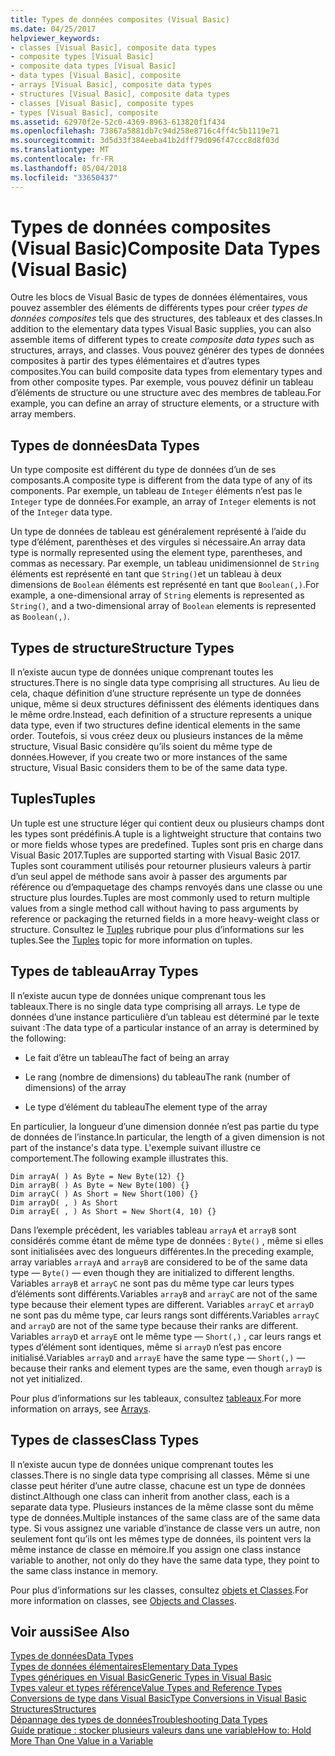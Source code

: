 ```yaml
---
title: Types de données composites (Visual Basic)
ms.date: 04/25/2017
helpviewer_keywords:
- classes [Visual Basic], composite data types
- composite types [Visual Basic]
- composite data types [Visual Basic]
- data types [Visual Basic], composite
- arrays [Visual Basic], composite data types
- structures [Visual Basic], composite data types
- classes [Visual Basic], composite types
- types [Visual Basic], composite
ms.assetid: 62970f2e-52c0-4369-8963-613820f1f434
ms.openlocfilehash: 73867a5881db7c94d258e8716c4ff4c5b1119e71
ms.sourcegitcommit: 3d5d33f384eeba41b2dff79d096f47ccc8d8f03d
ms.translationtype: MT
ms.contentlocale: fr-FR
ms.lasthandoff: 05/04/2018
ms.locfileid: "33650437"
---
```

# <a name="composite-data-types-visual-basic"></a><span data-ttu-id="277a5-102">Types de données composites (Visual Basic)</span><span class="sxs-lookup"><span data-stu-id="277a5-102">Composite Data Types (Visual Basic)</span></span>
<span data-ttu-id="277a5-103">Outre les blocs de Visual Basic de types de données élémentaires, vous pouvez assembler des éléments de différents types pour créer *types de données composites* tels que des structures, des tableaux et des classes.</span><span class="sxs-lookup"><span data-stu-id="277a5-103">In addition to the elementary data types Visual Basic supplies, you can also assemble items of different types to create *composite data types* such as structures, arrays, and classes.</span></span> <span data-ttu-id="277a5-104">Vous pouvez générer des types de données composites à partir des types élémentaires et d’autres types composites.</span><span class="sxs-lookup"><span data-stu-id="277a5-104">You can build composite data types from elementary types and from other composite types.</span></span> <span data-ttu-id="277a5-105">Par exemple, vous pouvez définir un tableau d’éléments de structure ou une structure avec des membres de tableau.</span><span class="sxs-lookup"><span data-stu-id="277a5-105">For example, you can define an array of structure elements, or a structure with array members.</span></span>  
  
## <a name="data-types"></a><span data-ttu-id="277a5-106">Types de données</span><span class="sxs-lookup"><span data-stu-id="277a5-106">Data Types</span></span>  
 <span data-ttu-id="277a5-107">Un type composite est différent du type de données d’un de ses composants.</span><span class="sxs-lookup"><span data-stu-id="277a5-107">A composite type is different from the data type of any of its components.</span></span> <span data-ttu-id="277a5-108">Par exemple, un tableau de `Integer` éléments n’est pas le `Integer` type de données.</span><span class="sxs-lookup"><span data-stu-id="277a5-108">For example, an array of `Integer` elements is not of the `Integer` data type.</span></span>  
  
 <span data-ttu-id="277a5-109">Un type de données de tableau est généralement représenté à l’aide du type d’élément, parenthèses et des virgules si nécessaire.</span><span class="sxs-lookup"><span data-stu-id="277a5-109">An array data type is normally represented using the element type, parentheses, and commas as necessary.</span></span> <span data-ttu-id="277a5-110">Par exemple, un tableau unidimensionnel de `String` éléments est représenté en tant que `String()`et un tableau à deux dimensions de `Boolean` éléments est représenté en tant que `Boolean(,)`.</span><span class="sxs-lookup"><span data-stu-id="277a5-110">For example, a one-dimensional array of `String` elements is represented as `String()`, and a two-dimensional array of `Boolean` elements is represented as `Boolean(,)`.</span></span>  
  
## <a name="structure-types"></a><span data-ttu-id="277a5-111">Types de structure</span><span class="sxs-lookup"><span data-stu-id="277a5-111">Structure Types</span></span>  
 <span data-ttu-id="277a5-112">Il n’existe aucun type de données unique comprenant toutes les structures.</span><span class="sxs-lookup"><span data-stu-id="277a5-112">There is no single data type comprising all structures.</span></span> <span data-ttu-id="277a5-113">Au lieu de cela, chaque définition d’une structure représente un type de données unique, même si deux structures définissent des éléments identiques dans le même ordre.</span><span class="sxs-lookup"><span data-stu-id="277a5-113">Instead, each definition of a structure represents a unique data type, even if two structures define identical elements in the same order.</span></span> <span data-ttu-id="277a5-114">Toutefois, si vous créez deux ou plusieurs instances de la même structure, Visual Basic considère qu’ils soient du même type de données.</span><span class="sxs-lookup"><span data-stu-id="277a5-114">However, if you create two or more instances of the same structure, Visual Basic considers them to be of the same data type.</span></span>  
  
## <a name="tuples"></a><span data-ttu-id="277a5-115">Tuples</span><span class="sxs-lookup"><span data-stu-id="277a5-115">Tuples</span></span>

<span data-ttu-id="277a5-116">Un tuple est une structure léger qui contient deux ou plusieurs champs dont les types sont prédéfinis.</span><span class="sxs-lookup"><span data-stu-id="277a5-116">A tuple is a lightweight structure that contains two or more fields whose types are predefined.</span></span> <span data-ttu-id="277a5-117">Tuples sont pris en charge dans Visual Basic 2017.</span><span class="sxs-lookup"><span data-stu-id="277a5-117">Tuples are supported starting with Visual Basic 2017.</span></span> <span data-ttu-id="277a5-118">Tuples sont couramment utilisés pour retourner plusieurs valeurs à partir d’un seul appel de méthode sans avoir à passer des arguments par référence ou d’empaquetage des champs renvoyés dans une classe ou une structure plus lourdes.</span><span class="sxs-lookup"><span data-stu-id="277a5-118">Tuples are most commonly used to return multiple values from a single method call without having to pass arguments by reference or packaging the returned fields in a more heavy-weight class or structure.</span></span> <span data-ttu-id="277a5-119">Consultez le [Tuples](tuples.md) rubrique pour plus d’informations sur les tuples.</span><span class="sxs-lookup"><span data-stu-id="277a5-119">See the [Tuples](tuples.md) topic for more information on tuples.</span></span>

## <a name="array-types"></a><span data-ttu-id="277a5-120">Types de tableau</span><span class="sxs-lookup"><span data-stu-id="277a5-120">Array Types</span></span>  
 <span data-ttu-id="277a5-121">Il n’existe aucun type de données unique comprenant tous les tableaux.</span><span class="sxs-lookup"><span data-stu-id="277a5-121">There is no single data type comprising all arrays.</span></span> <span data-ttu-id="277a5-122">Le type de données d’une instance particulière d’un tableau est déterminé par le texte suivant :</span><span class="sxs-lookup"><span data-stu-id="277a5-122">The data type of a particular instance of an array is determined by the following:</span></span>  
  
-   <span data-ttu-id="277a5-123">Le fait d’être un tableau</span><span class="sxs-lookup"><span data-stu-id="277a5-123">The fact of being an array</span></span>  
  
-   <span data-ttu-id="277a5-124">Le rang (nombre de dimensions) du tableau</span><span class="sxs-lookup"><span data-stu-id="277a5-124">The rank (number of dimensions) of the array</span></span>  
  
-   <span data-ttu-id="277a5-125">Le type d’élément du tableau</span><span class="sxs-lookup"><span data-stu-id="277a5-125">The element type of the array</span></span>  
  
 <span data-ttu-id="277a5-126">En particulier, la longueur d’une dimension donnée n’est pas partie du type de données de l’instance.</span><span class="sxs-lookup"><span data-stu-id="277a5-126">In particular, the length of a given dimension is not part of the instance's data type.</span></span> <span data-ttu-id="277a5-127">L'exemple suivant illustre ce comportement.</span><span class="sxs-lookup"><span data-stu-id="277a5-127">The following example illustrates this.</span></span>  
  
```  
Dim arrayA( ) As Byte = New Byte(12) {}  
Dim arrayB( ) As Byte = New Byte(100) {}  
Dim arrayC( ) As Short = New Short(100) {}  
Dim arrayD( , ) As Short  
Dim arrayE( , ) As Short = New Short(4, 10) {}  
```  
  
 <span data-ttu-id="277a5-128">Dans l’exemple précédent, les variables tableau `arrayA` et `arrayB` sont considérés comme étant de même type de données : `Byte()` , même si elles sont initialisées avec des longueurs différentes.</span><span class="sxs-lookup"><span data-stu-id="277a5-128">In the preceding example, array variables `arrayA` and `arrayB` are considered to be of the same data type — `Byte()` — even though they are initialized to different lengths.</span></span> <span data-ttu-id="277a5-129">Variables `arrayB` et `arrayC` ne sont pas du même type car leurs types d’éléments sont différents.</span><span class="sxs-lookup"><span data-stu-id="277a5-129">Variables `arrayB` and `arrayC` are not of the same type because their element types are different.</span></span> <span data-ttu-id="277a5-130">Variables `arrayC` et `arrayD` ne sont pas du même type, car leurs rangs sont différents.</span><span class="sxs-lookup"><span data-stu-id="277a5-130">Variables `arrayC` and `arrayD` are not of the same type because their ranks are different.</span></span> <span data-ttu-id="277a5-131">Variables `arrayD` et `arrayE` ont le même type — `Short(,)` , car leurs rangs et types d’élément sont identiques, même si `arrayD` n’est pas encore initialisé.</span><span class="sxs-lookup"><span data-stu-id="277a5-131">Variables `arrayD` and `arrayE` have the same type — `Short(,)` — because their ranks and element types are the same, even though `arrayD` is not yet initialized.</span></span>  
  
 <span data-ttu-id="277a5-132">Pour plus d’informations sur les tableaux, consultez [tableaux](../../../../visual-basic/programming-guide/language-features/arrays/index.md).</span><span class="sxs-lookup"><span data-stu-id="277a5-132">For more information on arrays, see [Arrays](../../../../visual-basic/programming-guide/language-features/arrays/index.md).</span></span>  
  
## <a name="class-types"></a><span data-ttu-id="277a5-133">Types de classes</span><span class="sxs-lookup"><span data-stu-id="277a5-133">Class Types</span></span>  
 <span data-ttu-id="277a5-134">Il n’existe aucun type de données unique comprenant toutes les classes.</span><span class="sxs-lookup"><span data-stu-id="277a5-134">There is no single data type comprising all classes.</span></span> <span data-ttu-id="277a5-135">Même si une classe peut hériter d’une autre classe, chacune est un type de données distinct.</span><span class="sxs-lookup"><span data-stu-id="277a5-135">Although one class can inherit from another class, each is a separate data type.</span></span> <span data-ttu-id="277a5-136">Plusieurs instances de la même classe sont du même type de données.</span><span class="sxs-lookup"><span data-stu-id="277a5-136">Multiple instances of the same class are of the same data type.</span></span> <span data-ttu-id="277a5-137">Si vous assignez une variable d’instance de classe vers un autre, non seulement font qu’ils ont les mêmes type de données, ils pointent vers la même instance de classe en mémoire.</span><span class="sxs-lookup"><span data-stu-id="277a5-137">If you assign one class instance variable to another, not only do they have the same data type, they point to the same class instance in memory.</span></span>  
  
 <span data-ttu-id="277a5-138">Pour plus d’informations sur les classes, consultez [objets et Classes](../../../../visual-basic/programming-guide/language-features/objects-and-classes/index.md).</span><span class="sxs-lookup"><span data-stu-id="277a5-138">For more information on classes, see [Objects and Classes](../../../../visual-basic/programming-guide/language-features/objects-and-classes/index.md).</span></span>  
  
## <a name="see-also"></a><span data-ttu-id="277a5-139">Voir aussi</span><span class="sxs-lookup"><span data-stu-id="277a5-139">See Also</span></span>  
 [<span data-ttu-id="277a5-140">Types de données</span><span class="sxs-lookup"><span data-stu-id="277a5-140">Data Types</span></span>](../../../../visual-basic/programming-guide/language-features/data-types/index.md)  
 [<span data-ttu-id="277a5-141">Types de données élémentaires</span><span class="sxs-lookup"><span data-stu-id="277a5-141">Elementary Data Types</span></span>](../../../../visual-basic/programming-guide/language-features/data-types/elementary-data-types.md)  
 [<span data-ttu-id="277a5-142">Types génériques en Visual Basic</span><span class="sxs-lookup"><span data-stu-id="277a5-142">Generic Types in Visual Basic</span></span>](../../../../visual-basic/programming-guide/language-features/data-types/generic-types.md)  
 [<span data-ttu-id="277a5-143">Types valeur et types référence</span><span class="sxs-lookup"><span data-stu-id="277a5-143">Value Types and Reference Types</span></span>](../../../../visual-basic/programming-guide/language-features/data-types/value-types-and-reference-types.md)  
 [<span data-ttu-id="277a5-144">Conversions de type dans Visual Basic</span><span class="sxs-lookup"><span data-stu-id="277a5-144">Type Conversions in Visual Basic</span></span>](../../../../visual-basic/programming-guide/language-features/data-types/type-conversions.md)  
 [<span data-ttu-id="277a5-145">Structures</span><span class="sxs-lookup"><span data-stu-id="277a5-145">Structures</span></span>](../../../../visual-basic/programming-guide/language-features/data-types/structures.md)  
 [<span data-ttu-id="277a5-146">Dépannage des types de données</span><span class="sxs-lookup"><span data-stu-id="277a5-146">Troubleshooting Data Types</span></span>](../../../../visual-basic/programming-guide/language-features/data-types/troubleshooting-data-types.md)  
 [<span data-ttu-id="277a5-147">Guide pratique : stocker plusieurs valeurs dans une variable</span><span class="sxs-lookup"><span data-stu-id="277a5-147">How to: Hold More Than One Value in a Variable</span></span>](../../../../visual-basic/programming-guide/language-features/data-types/how-to-hold-more-than-one-value-in-a-variable.md)
